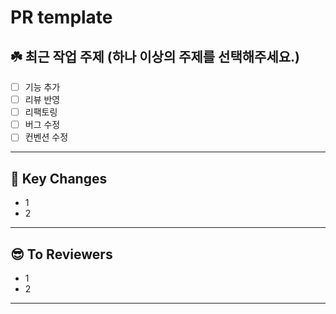 # PR template

## ☘️ 최근 작업 주제 (하나 이상의 주제를 선택해주세요.)

- [ ] 기능 추가
- [ ] 리뷰 반영
- [ ] 리팩토링
- [ ] 버그 수정
- [ ] 컨벤션 수정

---

## 🔑 Key Changes

- 1
- 2

---

## 😎 To Reviewers

- 1
- 2

---
